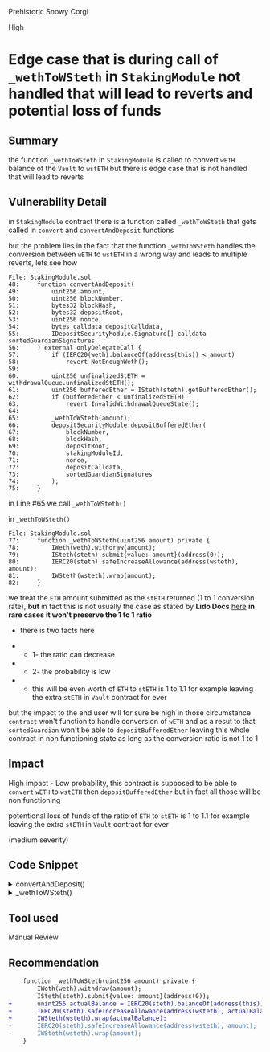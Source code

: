 Prehistoric Snowy Corgi

High

# Edge case that is during call of `_wethToWSteth` in `StakingModule` not handled that will lead to reverts and potential loss of funds

## Summary
the function `_wethToWSteth` in `StakingModule` is called to convert  `wETH` balance of the `Vault` to `wstETH` 
but there is edge case that is not handled that will lead to reverts

## Vulnerability Detail
in `StakingModule` contract there is a function called `_wethToWSteth` that gets called in `convert` and `convertAndDeposit` functions

but the problem lies in the fact that the function `_wethToWSteth` handles the conversion between `wETH` to `wstETH` in a wrong way and leads to multiple reverts, lets see how

```solidity
File: StakingModule.sol
48:     function convertAndDeposit(
49:         uint256 amount,
50:         uint256 blockNumber,
51:         bytes32 blockHash,
52:         bytes32 depositRoot,
53:         uint256 nonce,
54:         bytes calldata depositCalldata,
55:         IDepositSecurityModule.Signature[] calldata sortedGuardianSignatures
56:     ) external onlyDelegateCall {
57:         if (IERC20(weth).balanceOf(address(this)) < amount)
58:             revert NotEnoughWeth();
59: 
60:         uint256 unfinalizedStETH = withdrawalQueue.unfinalizedStETH();
61:         uint256 bufferedEther = ISteth(steth).getBufferedEther();
62:         if (bufferedEther < unfinalizedStETH)
63:             revert InvalidWithdrawalQueueState();
64: 
65:         _wethToWSteth(amount);
66:         depositSecurityModule.depositBufferedEther(
67:             blockNumber,
68:             blockHash,
69:             depositRoot,
70:             stakingModuleId,
71:             nonce,
72:             depositCalldata,
73:             sortedGuardianSignatures
74:         );
75:     }
```
in Line #65 we call `_wethToWSteth()`

in `_wethToWSteth()`

```solidity
File: StakingModule.sol
77:     function _wethToWSteth(uint256 amount) private {
78:         IWeth(weth).withdraw(amount);
79:         ISteth(steth).submit{value: amount}(address(0));
80:         IERC20(steth).safeIncreaseAllowance(address(wsteth), amount);
81:         IWSteth(wsteth).wrap(amount);
82:     }
```
we treat the `ETH` amount submitted as the `stETH` returned (1 to 1 conversion rate), **but** in fact this is not usually the case as stated by **Lido Docs** [here](https://docs.lido.fi/guides/lido-tokens-integration-guide#:~:text=stETH%20is%20a,1%20ratio%20though) **in rare cases it won't preserve the 1 to 1 ratio**
- there is two facts here
- - 1- the ratio can decrease

- - 2- the probability is low 

- - this will be even worth of `ETH` to `stETH` is 1 to 1.1 for example leaving the extra `stETH` in `Vault` contract for ever
 
but the impact to the end user will for sure be high in those circumstance
`contract` won't function to handle conversion of `wETH` and as a resut to that `sortedGuardian` won't be able to `depositBufferedEther` leaving this whole contract in non functioning state as long as the conversion ratio is not 1 to 1


## Impact
High impact - Low probability, this contract is supposed to be able to `convert` `wETH` to `wstETH` then `depositBufferedEther` 
but in fact all those will be non functioning


potentional loss of funds of the ratio of `ETH` to `stETH` is 1 to 1.1 for example leaving the extra `stETH` in `Vault` contract for ever


(medium severity)
## Code Snippet
<details><summary>convertAndDeposit()</summary>
https://github.com/sherlock-audit/2024-06-mellow/blob/26aa0445ec405a4ad637bddeeedec4efe1eba8d2/mellow-lrt/src/modules/obol/StakingModule.sol#L48-L75

```solidity
File: StakingModule.sol
48:     function convertAndDeposit(
49:         uint256 amount,
50:         uint256 blockNumber,
51:         bytes32 blockHash,
52:         bytes32 depositRoot,
53:         uint256 nonce,
54:         bytes calldata depositCalldata,
55:         IDepositSecurityModule.Signature[] calldata sortedGuardianSignatures
56:     ) external onlyDelegateCall {
57:         if (IERC20(weth).balanceOf(address(this)) < amount)
58:             revert NotEnoughWeth();
59: 
60:         uint256 unfinalizedStETH = withdrawalQueue.unfinalizedStETH();
61:         uint256 bufferedEther = ISteth(steth).getBufferedEther();
62:         if (bufferedEther < unfinalizedStETH)
63:             revert InvalidWithdrawalQueueState();
64: 
65:         _wethToWSteth(amount);
66:         depositSecurityModule.depositBufferedEther(
67:             blockNumber,
68:             blockHash,
69:             depositRoot,
70:             stakingModuleId,
71:             nonce,
72:             depositCalldata,
73:             sortedGuardianSignatures
74:         );
75:     }
```
<p>
</p>
</details> 
<details><summary>_wethToWSteth()</summary>
https://github.com/sherlock-audit/2024-06-mellow/blob/26aa0445ec405a4ad637bddeeedec4efe1eba8d2/mellow-lrt/src/modules/obol/StakingModule.sol#L77-L82

```solidity
File: StakingModule.sol
77:     function _wethToWSteth(uint256 amount) private {
78:         IWeth(weth).withdraw(amount);
79:         ISteth(steth).submit{value: amount}(address(0));
80:         IERC20(steth).safeIncreaseAllowance(address(wsteth), amount);
81:         IWSteth(wsteth).wrap(amount);
82:     }
```
<p>
</p>
</details> 

## Tool used
Manual Review

## Recommendation

```diff
    function _wethToWSteth(uint256 amount) private {
        IWeth(weth).withdraw(amount);
        ISteth(steth).submit{value: amount}(address(0));
+       unint256 actualBalance = IERC20(steth).balanceOf(address(this))
+       IERC20(steth).safeIncreaseAllowance(address(wsteth), actualBalance);
+       IWSteth(wsteth).wrap(actualBalance);
-       IERC20(steth).safeIncreaseAllowance(address(wsteth), amount);
-       IWSteth(wsteth).wrap(amount);
    }
```